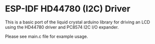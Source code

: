 ESP-IDF HD44780 (I2C) Driver
============================

This is a basic port of the liquid crystal arduino library for driving an LCD using the HD44780 driver and PC8574 I2C I/O expander. 

Please see main.c file for example usage. 
